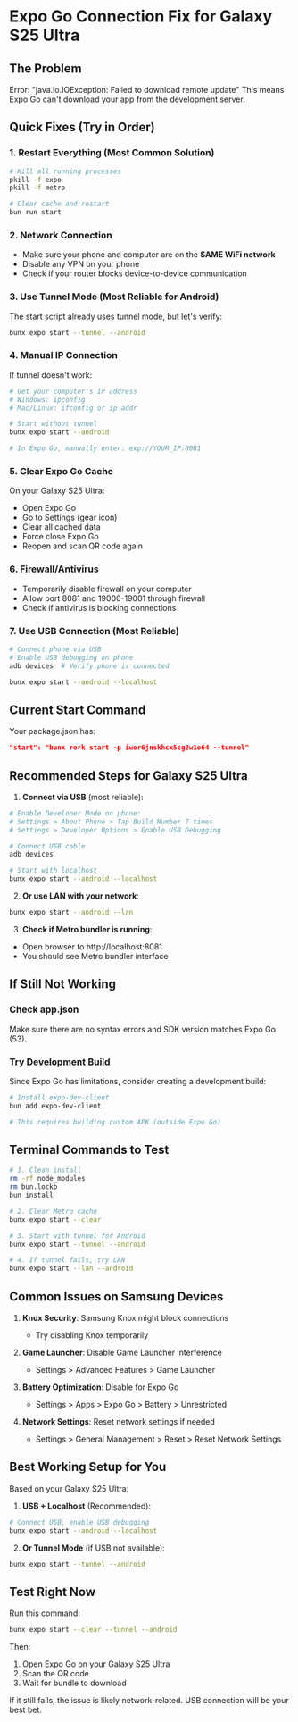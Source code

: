 # Expo Go Connection Fix for Galaxy S25 Ultra

## The Problem
Error: "java.io.IOException: Failed to download remote update"
This means Expo Go can't download your app from the development server.

## Quick Fixes (Try in Order)

### 1. **Restart Everything** (Most Common Solution)
```bash
# Kill all running processes
pkill -f expo
pkill -f metro

# Clear cache and restart
bun run start
```

### 2. **Network Connection**
- Make sure your phone and computer are on the **SAME WiFi network**
- Disable any VPN on your phone
- Check if your router blocks device-to-device communication

### 3. **Use Tunnel Mode** (Most Reliable for Android)
The start script already uses tunnel mode, but let's verify:
```bash
bunx expo start --tunnel --android
```

### 4. **Manual IP Connection**
If tunnel doesn't work:
```bash
# Get your computer's IP address
# Windows: ipconfig
# Mac/Linux: ifconfig or ip addr

# Start without tunnel
bunx expo start --android

# In Expo Go, manually enter: exp://YOUR_IP:8081
```

### 5. **Clear Expo Go Cache**
On your Galaxy S25 Ultra:
- Open Expo Go
- Go to Settings (gear icon)
- Clear all cached data
- Force close Expo Go
- Reopen and scan QR code again

### 6. **Firewall/Antivirus**
- Temporarily disable firewall on your computer
- Allow port 8081 and 19000-19001 through firewall
- Check if antivirus is blocking connections

### 7. **Use USB Connection** (Most Reliable)
```bash
# Connect phone via USB
# Enable USB debugging on phone
adb devices  # Verify phone is connected

bunx expo start --android --localhost
```

## Current Start Command
Your package.json has:
```json
"start": "bunx rork start -p iwor6jnskhcx5cg2w1o64 --tunnel"
```

## Recommended Steps for Galaxy S25 Ultra

1. **Connect via USB** (most reliable):
```bash
# Enable Developer Mode on phone:
# Settings > About Phone > Tap Build Number 7 times
# Settings > Developer Options > Enable USB Debugging

# Connect USB cable
adb devices

# Start with localhost
bunx expo start --android --localhost
```

2. **Or use LAN with your network**:
```bash
bunx expo start --android --lan
```

3. **Check if Metro bundler is running**:
- Open browser to http://localhost:8081
- You should see Metro bundler interface

## If Still Not Working

### Check app.json
Make sure there are no syntax errors and SDK version matches Expo Go (53).

### Try Development Build
Since Expo Go has limitations, consider creating a development build:
```bash
# Install expo-dev-client
bun add expo-dev-client

# This requires building custom APK (outside Expo Go)
```

## Terminal Commands to Test

```bash
# 1. Clean install
rm -rf node_modules
rm bun.lockb
bun install

# 2. Clear Metro cache
bunx expo start --clear

# 3. Start with tunnel for Android
bunx expo start --tunnel --android

# 4. If tunnel fails, try LAN
bunx expo start --lan --android
```

## Common Issues on Samsung Devices

1. **Knox Security**: Samsung Knox might block connections
   - Try disabling Knox temporarily

2. **Game Launcher**: Disable Game Launcher interference
   - Settings > Advanced Features > Game Launcher

3. **Battery Optimization**: Disable for Expo Go
   - Settings > Apps > Expo Go > Battery > Unrestricted

4. **Network Settings**: Reset network settings if needed
   - Settings > General Management > Reset > Reset Network Settings

## Best Working Setup for You

Based on your Galaxy S25 Ultra:

1. **USB + Localhost** (Recommended):
```bash
# Connect USB, enable USB debugging
bunx expo start --android --localhost
```

2. **Or Tunnel Mode** (if USB not available):
```bash
bunx expo start --tunnel --android
```

## Test Right Now

Run this command:
```bash
bunx expo start --clear --tunnel --android
```

Then:
1. Open Expo Go on your Galaxy S25 Ultra
2. Scan the QR code
3. Wait for bundle to download

If it still fails, the issue is likely network-related. USB connection will be your best bet.
